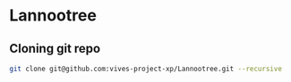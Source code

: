 # Lannootree

## Cloning git repo

```bash
git clone git@github.com:vives-project-xp/Lannootree.git --recursive
```
